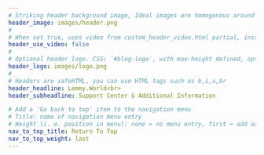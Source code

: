```yaml
---
# Striking header background image, Ideal images are homogenous around the centre and contrasting to the text. Non-ideal images can use `title_guard`
header_image: images/header.png
#
# When set true, uses video from custom_header_video.html partial, instead of header_image
header_use_video: false
#
# Optional header logo. CSS: `#blog-logo`, with max-height defined, optimize to prevent scaling
header_logo: images/logo.png
#
# Headers are safeHTML, you can use HTML tags such as b,i,u,br
header_headline: Lemmy.World<br>
header_subheadline: Support Center & Additional Information 

# Add a 'Go back to top' item to the navigation menu
# Title: name of navigation menu entry
# Weight (i. e. position in menu): none = no menu entry, first = add as first entry, last = ad as last entry
nav_to_top_title: Return To Top
nav_to_top_weight: last
---
```

